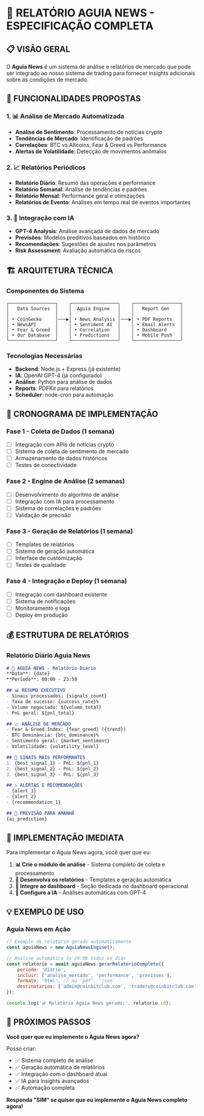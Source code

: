 # 🦅 RELATÓRIO AGUIA NEWS - ESPECIFICAÇÃO COMPLETA

## 📋 VISÃO GERAL
O **Aguia News** é um sistema de análise e relatórios de mercado que pode ser integrado ao nosso sistema de trading para fornecer insights adicionais sobre as condições de mercado.

## 🎯 FUNCIONALIDADES PROPOSTAS

### 1. 📊 Análise de Mercado Automatizada
- **Análise de Sentimento**: Processamento de notícias crypto
- **Tendências de Mercado**: Identificação de padrões
- **Correlações**: BTC vs Altcoins, Fear & Greed vs Performance
- **Alertas de Volatilidade**: Detecção de movimentos anômalos

### 2. 📈 Relatórios Periódicos
- **Relatório Diário**: Resumo das operações e performance
- **Relatório Semanal**: Análise de tendências e padrões
- **Relatório Mensal**: Performance geral e otimizações
- **Relatórios de Evento**: Análises em tempo real de eventos importantes

### 3. 🤖 Integração com IA
- **GPT-4 Analysis**: Análise avançada de dados de mercado
- **Previsões**: Modelos preditivos baseados em histórico
- **Recomendações**: Sugestões de ajustes nos parâmetros
- **Risk Assessment**: Avaliação automática de riscos

## 🏗️ ARQUITETURA TÉCNICA

### Componentes do Sistema
```
┌─────────────────┐    ┌─────────────────┐    ┌─────────────────┐
│   Data Sources  │    │  Aguia Engine   │    │   Report Gen    │
│                 │    │                 │    │                 │
│ • CoinGecko     │───▶│ • News Analysis │───▶│ • PDF Reports   │
│ • NewsAPI       │    │ • Sentiment AI  │    │ • Email Alerts  │
│ • Fear & Greed  │    │ • Correlation   │    │ • Dashboard     │
│ • Our Database  │    │ • Predictions   │    │ • Mobile Push   │
└─────────────────┘    └─────────────────┘    └─────────────────┘
```

### Tecnologias Necessárias
- **Backend**: Node.js + Express (já existente)
- **IA**: OpenAI GPT-4 (já configurado)
- **Análise**: Python para análise de dados
- **Reports**: PDFKit para relatórios
- **Scheduler**: node-cron para automação

## 📅 CRONOGRAMA DE IMPLEMENTAÇÃO

### Fase 1 - Coleta de Dados (1 semana)
- [ ] Integração com APIs de notícias crypto
- [ ] Sistema de coleta de sentimento de mercado
- [ ] Armazenamento de dados históricos
- [ ] Testes de conectividade

### Fase 2 - Engine de Análise (2 semanas)
- [ ] Desenvolvimento do algoritmo de análise
- [ ] Integração com IA para processamento
- [ ] Sistema de correlações e padrões
- [ ] Validação de precisão

### Fase 3 - Geração de Relatórios (1 semana)
- [ ] Templates de relatórios
- [ ] Sistema de geração automática
- [ ] Interface de customização
- [ ] Testes de qualidade

### Fase 4 - Integração e Deploy (1 semana)
- [ ] Integração com dashboard existente
- [ ] Sistema de notificações
- [ ] Monitoramento e logs
- [ ] Deploy em produção

## 💰 ESTRUTURA DE RELATÓRIOS

### Relatório Diário Aguia News
```markdown
# 🦅 AGUIA NEWS - Relatório Diário
**Data**: {date}
**Período**: 00:00 - 23:59

## 📊 RESUMO EXECUTIVO
- Sinais processados: {signals_count}
- Taxa de sucesso: {success_rate}%
- Volume negociado: ${volume_total}
- PnL geral: ${pnl_total}

## 📈 ANÁLISE DE MERCADO
- Fear & Greed Index: {fear_greed} ({trend})
- BTC Dominância: {btc_dominance}%
- Sentimento geral: {market_sentiment}
- Volatilidade: {volatility_level}

## 🎯 SINAIS MAIS PERFORMANTES
1. {best_signal_1} - PnL: ${pnl_1}
2. {best_signal_2} - PnL: ${pnl_2}
3. {best_signal_3} - PnL: ${pnl_3}

## ⚠️ ALERTAS E RECOMENDAÇÕES
- {alert_1}
- {alert_2}
- {recommendation_1}

## 🔮 PREVISÃO PARA AMANHÃ
{ai_prediction}
```

## 🚀 IMPLEMENTAÇÃO IMEDIATA

Para implementar o Aguia News agora, você quer que eu:

1. **📊 Crie o módulo de análise** - Sistema completo de coleta e processamento
2. **📄 Desenvolva os relatórios** - Templates e geração automática
3. **🔗 Integre ao dashboard** - Seção dedicada no dashboard operacional
4. **🤖 Configure a IA** - Análises automáticas com GPT-4

## 💡 EXEMPLO DE USO

### Aguia News em Ação
```javascript
// Exemplo de relatório gerado automaticamente
const aguiaNews = new AguiaNewsEngine();

// Análise automática às 20:00 todos os dias
const relatorio = await aguiaNews.gerarRelatorioCompleto({
    periodo: 'diario',
    incluir: ['analise_mercado', 'performance', 'previsoes'],
    formato: 'html', // ou 'pdf', 'json'
    destinatarios: ['admin@coinbitclub.com', 'traders@coinbitclub.com']
});

console.log('📊 Relatório Aguia News gerado:', relatorio.id);
```

## 🎯 PRÓXIMOS PASSOS

**Você quer que eu implemente o Aguia News agora?**

Posso criar:
- ✅ Sistema completo de análise
- ✅ Geração automática de relatórios  
- ✅ Integração com o dashboard atual
- ✅ IA para insights avançados
- ✅ Automação completa

**Responda "SIM" se quiser que eu implemente o Aguia News completo agora!**
